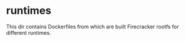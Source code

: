 # runtimes

This dir contains Dockerfiles from which are built Firecracker rootfs for different runtimes.
